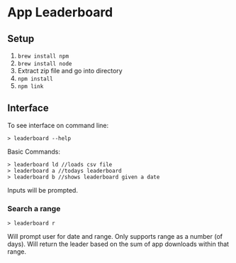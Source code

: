 # App Leaderboard

## Setup

 1. `brew install npm`
 2. `brew install node`
 3. Extract zip file and go into directory
 4. `npm install`
 5. `npm link`

## Interface

To see interface on command line:
```
> leaderboard --help
```
Basic Commands:
```
> leaderboard ld //loads csv file
> leaderboard a //todays leaderboard
> leaderboard b //shows leaderboard given a date
```
Inputs will be prompted.

### Search a range
```
> leaderboard r
```
Will prompt user for date and range. Only supports range as a number (of days). Will return the leader based on the sum of app downloads within that range.
